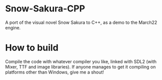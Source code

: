 # Snow-Sakura-CPP
A port of the visual novel Snow Sakura to C++, as a demo to the March22 engine.

# How to build
Compile the code with whatever compiler you like, linked with SDL2 (with Mixer, TTF and image libraries). If anyone manages to get it compiling on platforms other than Windows, give me a shout!
